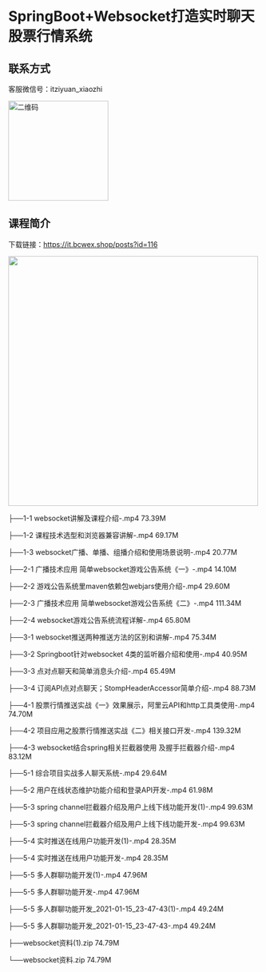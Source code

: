 # SpringBoot+Websocket打造实时聊天股票行情系统

## 联系方式

客服微信号：itziyuan_xiaozhi

<img src="https://ziyuanyun.oss-cn-guangzhou.aliyuncs.com/common/20240614073449/666b82192834a.jpg" width="200" height="200" alt="二维码">

## 课程简介

下载链接：https://it.bcwex.shop/posts?id=116

<img src="https://ziyuanyun.oss-cn-guangzhou.aliyuncs.com/yun/20240515151615/6644613f78bce.jpg" width="500" alt="">

  

 ├──1-1 websocket讲解及课程介绍-.mp4 73.39M

 ├──1-2 课程技术选型和浏览器兼容讲解-.mp4 69.17M

 ├──1-3 websocket广播、单播、组播介绍和使用场景说明-.mp4 20.77M

 ├──2-1 广播技术应用 简单websocket游戏公告系统《一》-.mp4 14.10M

 ├──2-2 游戏公告系统里maven依赖包webjars使用介绍-.mp4 29.60M

 ├──2-3 广播技术应用 简单websocket游戏公告系统《二》-.mp4 111.34M

 ├──2-4 websocket游戏公告系统流程详解-.mp4 65.80M

 ├──3-1 websocket推送两种推送方法的区别和讲解-.mp4 75.34M

 ├──3-2 Springboot针对websocket 4类的监听器介绍和使用-.mp4 40.95M

 ├──3-3 点对点聊天和简单消息头介绍-.mp4 65.49M

 ├──3-4 订阅API点对点聊天；StompHeaderAccessor简单介绍-.mp4 88.73M

 ├──4-1 股票行情推送实战《一》效果展示，阿里云API和http工具类使用-.mp4 74.70M

 ├──4-2 项目应用之股票行情推送实战《二》相关接口开发-.mp4 139.32M

 ├──4-3 websocket结合spring相关拦截器使用 及握手拦截器介绍-.mp4 83.12M

 ├──5-1 综合项目实战多人聊天系统-.mp4 29.64M

 ├──5-2 用户在线状态维护功能介绍和登录API开发-.mp4 61.98M

 ├──5-3 spring channel拦截器介绍及用户上线下线功能开发(1)-.mp4 99.63M

 ├──5-3 spring channel拦截器介绍及用户上线下线功能开发-.mp4 99.63M

 ├──5-4 实时推送在线用户功能开发(1)-.mp4 28.35M

 ├──5-4 实时推送在线用户功能开发-.mp4 28.35M

 ├──5-5 多人群聊功能开发(1)-.mp4 47.96M

 ├──5-5 多人群聊功能开发-.mp4 47.96M

 ├──5-5 多人群聊功能开发_2021-01-15_23-47-43(1)-.mp4 49.24M

 ├──5-5 多人群聊功能开发_2021-01-15_23-47-43-.mp4 49.24M

 ├──websocket资料(1).zip 74.79M

 └──websocket资料.zip 74.79M

  